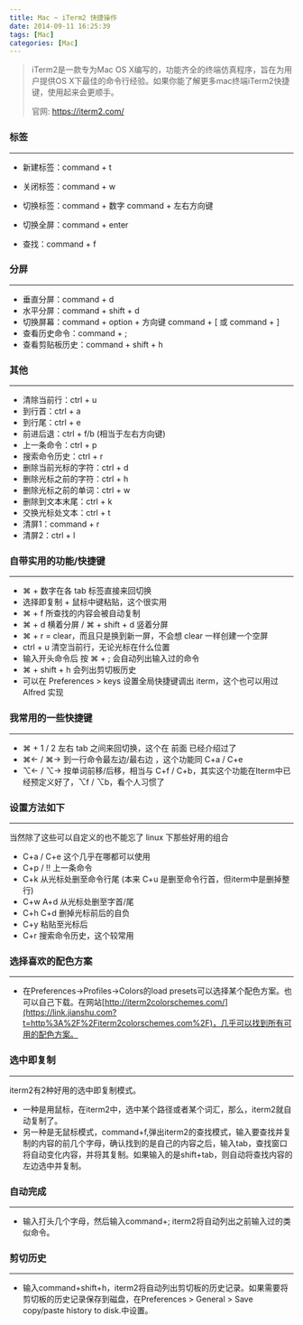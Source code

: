 ```yaml
---
title: Mac ~ iTerm2 快捷操作
date: 2014-09-11 16:25:39
tags: [Mac]
categories: [Mac]
---
```


> iTerm2是一款专为Mac OS X编写的，功能齐全的终端仿真程序，旨在为用户提供OS X下最佳的命令行经验。如果你能了解更多mac终端iTerm2快捷键，使用起来会更顺手。
>
> 官网: https://iterm2.com/

### 标签
------

- 新建标签：command + t

- 关闭标签：command + w

- 切换标签：command + 数字 command + 左右方向键

- 切换全屏：command + enter

- 查找：command + f

  <!--more-->

### 分屏
------
- 垂直分屏：command + d
- 水平分屏：command + shift + d
- 切换屏幕：command + option + 方向键 command + [ 或 command + ]
- 查看历史命令：command + ;
- 查看剪贴板历史：command + shift + h

### 其他
------
- 清除当前行：ctrl + u
- 到行首：ctrl + a
- 到行尾：ctrl + e
- 前进后退：ctrl + f/b (相当于左右方向键)
- 上一条命令：ctrl + p
- 搜索命令历史：ctrl + r
- 删除当前光标的字符：ctrl + d
- 删除光标之前的字符：ctrl + h
- 删除光标之前的单词：ctrl + w
- 删除到文本末尾：ctrl + k
- 交换光标处文本：ctrl + t
- 清屏1：command + r
- 清屏2：ctrl + l

### 自带实用的功能/快捷键
------
- ⌘ + 数字在各 tab 标签直接来回切换
- 选择即复制 + 鼠标中键粘贴，这个很实用
- ⌘ + f 所查找的内容会被自动复制
- ⌘ + d 横着分屏 / ⌘ + shift + d 竖着分屏
- ⌘ + r = clear，而且只是换到新一屏，不会想 clear 一样创建一个空屏
- ctrl + u 清空当前行，无论光标在什么位置
- 输入开头命令后 按 ⌘ + ; 会自动列出输入过的命令
- ⌘ + shift + h 会列出剪切板历史
- 可以在 Preferences > keys 设置全局快捷键调出 iterm，这个也可以用过 Alfred 实现

### 我常用的一些快捷键
------
- ⌘ + 1 / 2 左右 tab 之间来回切换，这个在 前面 已经介绍过了
- ⌘← / ⌘→ 到一行命令最左边/最右边 ，这个功能同 C+a / C+e
- ⌥← / ⌥→ 按单词前移/后移，相当与 C+f / C+b，其实这个功能在Iterm中已经预定义好了，⌥f / ⌥b，看个人习惯了

### 设置方法如下
------
当然除了这些可以自定义的也不能忘了 linux 下那些好用的组合

- C+a / C+e 这个几乎在哪都可以使用
- C+p / !! 上一条命令
- C+k 从光标处删至命令行尾 (本来 C+u 是删至命令行首，但iterm中是删掉整行)
- C+w A+d 从光标处删至字首/尾
- C+h C+d 删掉光标前后的自负
- C+y 粘贴至光标后
- C+r 搜索命令历史，这个较常用

### 选择喜欢的配色方案
------
- 在Preferences->Profiles->Colors的load presets可以选择某个配色方案。也可以自己下载。在网站[http://iterm2colorschemes.com/](https://link.jianshu.com?t=http%3A%2F%2Fiterm2colorschemes.com%2F)，几乎可以找到所有可用的配色方案。

### 选中即复制
------
iterm2有2种好用的选中即复制模式。

- 一种是用鼠标，在iterm2中，选中某个路径或者某个词汇，那么，iterm2就自动复制了。
- 另一种是无鼠标模式，command+f,弹出iterm2的查找模式，输入要查找并复制的内容的前几个字母，确认找到的是自己的内容之后，输入tab，查找窗口将自动变化内容，并将其复制。如果输入的是shift+tab，则自动将查找内容的左边选中并复制。

### 自动完成
------
- 输入打头几个字母，然后输入command+; iterm2将自动列出之前输入过的类似命令。

### 剪切历史
------
- 输入command+shift+h，iterm2将自动列出剪切板的历史记录。如果需要将剪切板的历史记录保存到磁盘，在Preferences > General > Save copy/paste history to disk.中设置。


